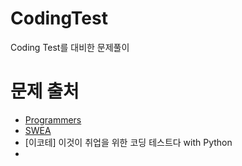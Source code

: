# CodingTest

Coding Test를 대비한 문제풀이

# 문제 출처

- [Programmers](https://programmers.co.kr/)
- [SWEA](https://swexpertacademy.com/)
- [이코테] 이것이 취업을 위한 코딩 테스트다 with Python
-
